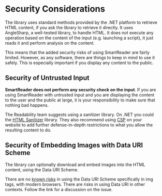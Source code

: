 # Security Considerations

The library uses standard methods provided by the .NET platform to retrieve HTML content, if you ask the library to retrieve it directly. It uses AngleSharp, a well-tested library, to handle HTML. It does not execute any operation based on the content of the input (e.g. launching a script), it just reads it and perform analysis on the content.

This means that the added security risks of using SmartReader are fairly limited. However, as any software, there are things to keep in mind to use it safely. This is especially important if you display any content to the public.

## Security of Untrusted Input

**SmartReader does not perform any security check on the input**. If you are using SmartReader with untrusted input and you are displaying the content to the user and the public at large, it is your responsibility to make sure that nothing bad happens.

The Readability team suggests using a sanitizer library. On .NET you could the [HTML Sanitizer](https://github.com/mganss/HtmlSanitizer) library. They also recommend using [CSP](https://developer.mozilla.org/en-US/docs/Web/HTTP/CSP) on your website to add further defense-in-depth restrictions to what you allow the resulting content to do.

## Security of Embedding Images with Data URI Scheme

The library can optionally download and embed images into the HTML content, using the Data URI Scheme. 

There are no [known risks](https://github.com/mganss/HtmlSanitizer/issues/187#issuecomment-536270416) in using the Data URI Scheme specifically in img tags, with modern browsers. There are risks in using Data URI in other contexts. Follow the link for a discussion on the issue.